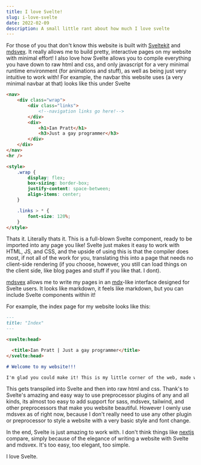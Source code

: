 ```yaml
---
title: I love Svelte!
slug: i-love-svelte
date: 2022-02-09
description: A small little rant about how much I love svelte
---
```


For those of you that don't know this website is built
with [Sveltekit](https://kit.Svelte.dev) and [mdsvex](https://mdsvex.com).
It really allows me to build pretty, interactive
pages on my website with minimal effort! I also love how
Svelte allows you to compile everything you have down
to raw html and css, and only javascript for a very
minimal runtime environment (for animations and stuff),
as well as being just very intuitive to work with! For
example, the navbar this website uses (a very minimal
navbar at that) looks like this under Svelte

```html
<nav>
	<div class="wrap">
		<div class="links">
			<!--navigation links go here!-->
		</div>
		<div>
			<h1>Ian Pratt</h1>
			<h3>Just a gay programmer</h3>
		</div>
	</div>
</nav>
<hr />

<style>
	.wrap {
		display: flex;
		box-sizing: border-box;
		justify-content: space-between;
		align-items: center;
	}

	.links > * {
		font-size: 120%;
	}
</style>
```

Thats it. Literally thats it. This is a full-blown
Svelte component, ready to be imported into any
page you like! Svelte just makes it easy to work with
HTML, JS, and CSS, and the upside of using this is that
the compiler does most, if not all of the work for you,
translating this into a page that needs no client-side
rendering (if you choose, however, you still can load
things on the client side, like blog pages and stuff
if you like that. I dont).

[mdsvex](https://mdsvex.com) allows me to write my pages
in an [mdx](https://mdxjs.com)-like interface designed
for Svelte users. It looks like markdown, it feels like
markdown, but you can include Svelte components within it!

For example, the index page for my website looks like this:

```markdown
---
title: "Index"
---

<svelte:head>

  <title>Ian Pratt | Just a gay programmer</title>
</svelte:head>

# Welcome to my website!!!

I'm glad you could make it! This is my little corner of the web, made with [SvelteKit](https://kit.svelte.dev), and [mdsvex](https://mdsvex.com), and deployed on [Vercel](https://vercel.com). In any case, I hope you enjoy what you find here! Why not check out my [testing page](./blog/hello-world)? It's where I test out new things for my website, and generally just mess around!
```

This gets transpiled into Svelte and then into raw html
and css. Thank's to Svelte's amazing and easy way to
use preprocessor plugins of any and all kinds, its
almost too easy to add support for sass, mdsvex, tailwind,
and other preprocessors that make you website beautiful.
However I ownly use mdsvex as of right now, because I don't
really need to use any other plugin or preprocessor to
style a website with a very basic style and font change.

In the end, Svelte is just amazing to work with. I don't
think things like [nextjs](https://nextjs.org) compare,
simply because of the elegance of writing a website with
Svelte and mdsvex. It's too easy, too elegant, too simple.

I love Svelte.
